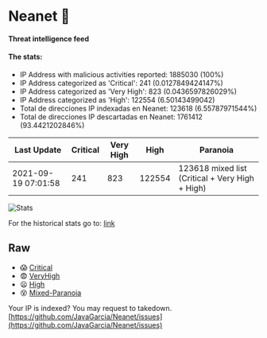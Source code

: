 # Neanet :hocho:
#### Threat intelligence feed
#### The stats:

- IP Address with malicious activities reported: 1885030 (100%)
- IP Address categorized as 'Critical':  241 (0.0127849424147%)
- IP Address categorized as 'Very High':  823 (0.0436597826029%)
- IP Address categorized as 'High':  122554 (6.50143499042)
- Total de direcciones IP indexadas en Neanet:  123618 (6.55787971544%)
- Total de direcciones IP descartadas en Neanet:  1761412 (93.4421202846%)

| Last Update | Critical | Very High | High | Paranoia |
| --- | --- | --- | --- | --- |
| 2021-09-19 07:01:58 | 241 | 823 | 122554 | 123618 mixed list (Critical + Very High + High)|

![Stats](https://docs.google.com/spreadsheets/d/e/2PACX-1vSnaNMIXVabIpDJjufMlzH7poXnshF3mgd8Is1g9ytUEzVsP5my4Trn8f-xkoLLQ38xpL3HtmUexLo6/pubchart?oid=501124687&format=image)

For the historical stats go to: [link](/stats.csv)
## Raw
- :scream: [Critical](https://raw.githubusercontent.com/JavaGarcia/Neanet/master/blacklists/neanet_critical.txt)
- :fearful: [VeryHigh](https://raw.githubusercontent.com/JavaGarcia/Neanet/master/blacklists/neanet_veryHigh.txtt)
- :frowning: [High](https://raw.githubusercontent.com/JavaGarcia/Neanet/master/blacklists/neanet_high.txt)
- :dizzy_face: [Mixed-Paranoia](https://raw.githubusercontent.com/JavaGarcia/Neanet/master/blacklists/neanet_all.txt)


Your IP is indexed? You may request to takedown. [https://github.com/JavaGarcia/Neanet/issues](https://github.com/JavaGarcia/Neanet/issues)






































































































































































































































































































































































































































































































































































































































































































































































































































































































































































































































































































































































































































































































































































































































































































































































































































































































































































































































































































































































































































































































































































































































































































































































































































































































































































































































































































































































































































































































































































































































































































































































































































































































































































































































































































































































































































































































































































































































































































































































































































































































































































































































































































































































































































































































































































































































































































































































































































































































































































































































































































































































































































































































































































































































































































































































































































































































































































































































































































































































































































































































































































































































































































































































































































































































































































































































































































































































































































































































































































































































































































































































































































































































































































































































































































































































































































































































































































































































































































































































































































































































































































































































































































































































































































































































































































































































































































































































































































































































































































































































































